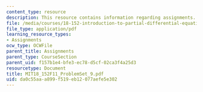 ```yaml
---
content_type: resource
description: This resource contains information regarding assignments.
file: /media/courses/18-152-introduction-to-partial-differential-equations-fall-2011/da0c55aaa899f519eb12077aefe5e302_MIT18_152F11_ProblemSet_9.pdf
file_type: application/pdf
learning_resource_types:
- Assignments
ocw_type: OCWFile
parent_title: Assignments
parent_type: CourseSection
parent_uid: f157b1e4-bfe3-ec78-d5cf-02ca3f4a25d3
resourcetype: Document
title: MIT18_152F11_ProblemSet_9.pdf
uid: da0c55aa-a899-f519-eb12-077aefe5e302
---
```

